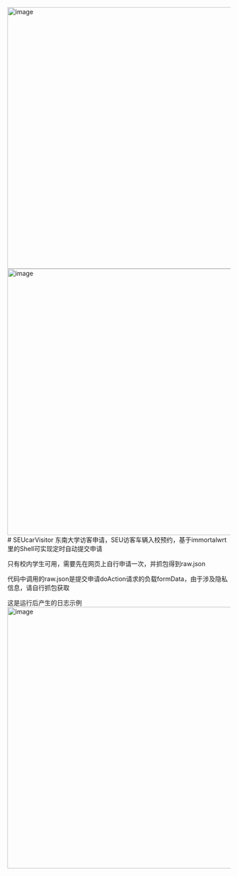 <img width="656" height="590" alt="image" src="https://github.com/user-attachments/assets/19a4a099-355e-4d62-ae22-56fc9dcf8286" /><img width="646" height="601" alt="image" src="https://github.com/user-attachments/assets/a43dea57-5b25-4d6c-b922-e58c72c6e357" /># SEUcarVisitor
东南大学访客申请，SEU访客车辆入校预约，基于immortalwrt里的Shell可实现定时自动提交申请

只有校内学生可用，需要先在网页上自行申请一次，并抓包得到raw.json

代码中调用的raw.json是提交申请doAction请求的负载formData，由于涉及隐私信息，请自行抓包获取

这是运行后产生的日志示例
<img width="656" height="590" alt="image" src="https://github.com/user-attachments/assets/0a3e420e-55b9-4c6c-baf9-2e832fd45b1f" />
